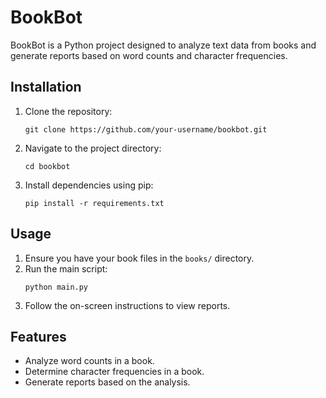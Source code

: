 # BookBot

BookBot is a Python project designed to analyze text data from books and generate reports based on word counts and character frequencies.

## Installation

1. Clone the repository:
   ```
   git clone https://github.com/your-username/bookbot.git
   ```

2. Navigate to the project directory:
   ```
   cd bookbot
   ```

3. Install dependencies using pip:
   ```
   pip install -r requirements.txt
   ```

## Usage

1. Ensure you have your book files in the `books/` directory.
2. Run the main script:
   ```
   python main.py
   ```
3. Follow the on-screen instructions to view reports.

## Features

- Analyze word counts in a book.
- Determine character frequencies in a book.
- Generate reports based on the analysis.

